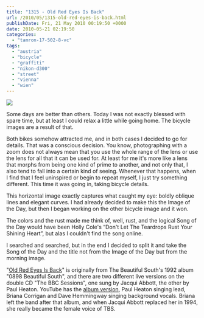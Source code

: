 ```yaml
---
title: "1315 - Old Red Eyes Is Back"
url: /2010/05/1315-old-red-eyes-is-back.html
publishDate: Fri, 21 May 2010 00:19:50 +0000
date: 2010-05-21 02:19:50
categories: 
  - "tamron-17-502-8-vc"
tags: 
  - "austria"
  - "bicycle"
  - "graffiti"
  - "nikon-d300"
  - "street"
  - "vienna"
  - "wien"
---
```

<a target="_blank" href="https://d25zfm9zpd7gm5.cloudfront.net/1200x1200/2010/20100520_172049_ps.jpg"><img src="https://d25zfm9zpd7gm5.cloudfront.net/0600x0600/2010/20100520_172049_ps.jpg" /></a>

Some days are better than others. Today I was not exactly blessed with spare time, but at least I could relax a little while going home. The bicycle images are a result of that.

Both bikes somehow attracted me, and in both cases I decided to go for details. That was a conscious decision. You know, photographing with a zoom does not always mean that you use the whole range of the lens or use the lens for all that it can be used for. At least for me it's more like a lens that morphs from being one kind of prime to another, and not only that, I also tend to fall into a certain kind of seeing. Whenever that happens, when I find that I feel uninspired or begin to repeat myself, I just try something different. This time it was going in, taking bicycle details.

<a target="_blank" href="https://d25zfm9zpd7gm5.cloudfront.net/1200x1200/2010/20100520_172202_0_ps.jpg"><img style="margin: 0pt 10px 0pt 0px; float: left;" src="https://d25zfm9zpd7gm5.cloudfront.net/0150x0150/2010/20100520_172202_0_ps.jpg" alt="" border="0" /></a> This horizontal image exactly captures what caught my eye: boldly oblique lines and elegant curves. I had already decided to make this the Image of the Day, but then I began working on the other bicycle image and it won.

The colors and the rust made me think of, well, rust, and the logical Song of the Day would have been Holly Cole's “Don't Let The Teardrops Rust Your Shining Heart”, but alas I couldn't find the song online. 

<a target="_blank" href="https://d25zfm9zpd7gm5.cloudfront.net/1200x1200/2010/20100520_075456_ps.jpg"><img style="margin: 0pt 0px 0pt 10px; float: right;" src="https://d25zfm9zpd7gm5.cloudfront.net/0150x0150/2010/20100520_075456_ps.jpg" alt="" border="0" /></a> I searched and searched, but in the end I decided to split it and take the Song of the Day and the title not from the Image of the Day but from the morning image.

 "<a target="_blank" href="http://www.lyricsmode.com/lyrics/b/beautiful_south/old_red_eyes_is_back.html">Old Red Eyes Is Back</a>" is originally from The Beautiful South's 1992 album "0898 Beautiful South", and there are two different live versions on the double CD "The BBC Sessions", one sung by Jacqui Abbott, the other by Paul Heaton. YouTube has the <a target="_blank" href="http://www.youtube.com/watch?v=t7CLmSJzDYk&feature=related">album version</a>, Paul Heaton singing lead, Briana Corrigan and Dave Hemmingway singing background vocals. Briana left the band after that album, and when Jacqui Abbott replaced her in 1994, she really became the female voice of TBS.

